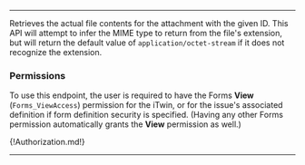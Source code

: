 ---

Retrieves the actual file contents for the attachment with the given ID. This API will attempt to infer the MIME type to return from the file's extension, but will return the default value of `application/octet-stream` if it does not recognize the extension.

### Permissions

To use this endpoint, the user is required to have the Forms **View** (`Forms_ViewAccess`) permission for the iTwin, or for the issue's associated definition if form definition security is specified. (Having any other Forms permission automatically grants the **View** permission as well.)

{!Authorization.md!}

---